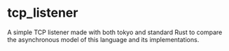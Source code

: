 # tcp_listener
A simple TCP listener made with both tokyo and standard Rust to compare the asynchronous model of this language and its implementations.
